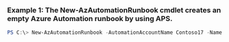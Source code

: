 ### Example 1: The New-AzAutomationRunbook cmdlet creates an empty Azure Automation runbook by using APS.
```powershell
PS C:\> New-AzAutomationRunbook -AutomationAccountName Contoso17 -Name Runbook02 -ResourceGroupName ResourceGroup01 -Type PowerShell
```

